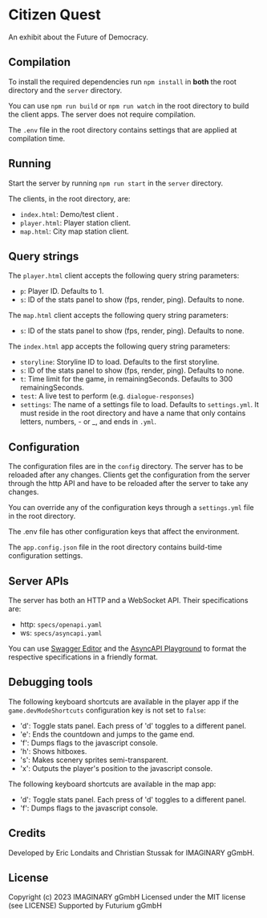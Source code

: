 # Citizen Quest

An exhibit about the Future of Democracy.

## Compilation

To install the required dependencies run `npm install` in **both** the root directory and the
`server` directory.

You can use `npm run build` or `npm run watch` in the root directory to build the client apps. The
server does not require compilation.

The `.env` file in the root directory contains settings that are applied at compilation time.

## Running

Start the server by running `npm run start` in the `server` directory.

The clients, in the root directory, are:

- `index.html`: Demo/test client .
- `player.html`: Player station client.
- `map.html`: City map station client.

## Query strings

The `player.html` client accepts the following query string parameters:
- `p`: Player ID. Defaults to 1.
- `s`: ID of the stats panel to show (fps, render, ping). Defaults to none.

The `map.html` client accepts the following query string parameters:
- `s`: ID of the stats panel to show (fps, render, ping). Defaults to none.

The `index.html` app accepts the following query string parameters:
- `storyline`: Storyline ID to load. Defaults to the first storyline. 
- `s`: ID of the stats panel to show (fps, render, ping). Defaults to none.
- `t`: Time limit for the game, in remainingSeconds. Defaults to 300 remainingSeconds.
- `test`: A live test to perform (e.g. `dialogue-responses`)
- `settings`: The name of a settings file to load. Defaults to `settings.yml`. It must reside in the
  root directory and have a name that only contains letters, numbers, - or _, and ends in `.yml`.

## Configuration

The configuration files are in the `config` directory. The server has to be reloaded after any changes.
Clients get the configuration from the server through the http API and have to be reloaded after
the server to take any changes.

You can override any of the configuration keys through a `settings.yml` file in the root directory.

The .env file has other configuration keys that affect the environment.

The `app.config.json` file in the root directory contains build-time configuration settings.

## Server APIs

The server has both an HTTP and a WebSocket API. Their specifications are:

- http: `specs/openapi.yaml`
- ws: `specs/asyncapi.yaml`

You can use [Swagger Editor](https://editor.swagger.io/) and the
[AsyncAPI Playground](https://playground.asyncapi.io/) to format the respective specifications in
a friendly format.

## Debugging tools

The following keyboard shortcuts are available in the player app if the `game.devModeShortcuts` 
configuration key is not set to `false`:

- 'd': Toggle stats panel. Each press of 'd' toggles to a different panel.
- 'e': Ends the countdown and jumps to the game end.
- 'f': Dumps flags to the javascript console.
- 'h': Shows hitboxes.
- 's': Makes scenery sprites semi-transparent.
- 'x': Outputs the player's position to the javascript console.

The following keyboard shortcuts are available in the map app:

- 'd': Toggle stats panel. Each press of 'd' toggles to a different panel.
- 'f': Dumps flags to the javascript console.

## Credits

Developed by Eric Londaits and Christian Stussak for IMAGINARY gGmbH. 

## License

Copyright (c) 2023 IMAGINARY gGmbH
Licensed under the MIT license (see LICENSE)
Supported by Futurium gGmbH
